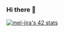 ### Hi there :wave:
<a href="https://profile.intra.42.fr/users/mel-jira"><img src="https://badge.mediaplus.ma/darkblue/hsaktiwy" alt="mel-jira's 42 stats" /></a>

<!--
**hsaktiwy/hsaktiwy** is a :sparkles: _special_ :sparkles: repository because its `README.md` (this file) appears on your GitHub profile.

Here are some ideas to get you started:

- :telescope: I’m currently working on ...
- :seedling: I’m currently learning ...
- :people_with_bunny_ears_partying: I’m looking to collaborate on ...
- :thinking: I’m looking for help with ...
- :speech_balloon: Ask me about ...
- :mailbox: How to reach me: ...
- :smile: Pronouns: ...
- :zap: Fun fact: ...
-->
